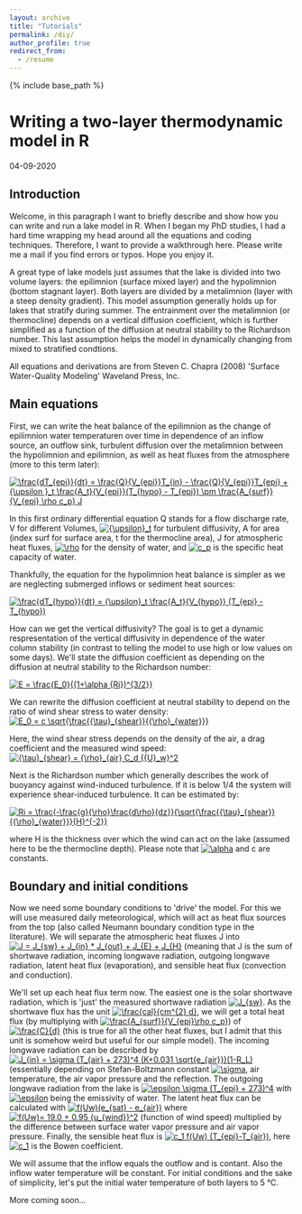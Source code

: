 ```yaml
---
layout: archive
title: "Tutorials"
permalink: /diy/
author_profile: true
redirect_from:
  - /resume
---
```


{% include base_path %}

# Writing a two-layer thermodynamic model in R
04-09-2020
## Introduction
Welcome, in this paragraph I want to briefly describe and show how you can write and run a lake model in R. When I began my PhD studies, I had a hard time wrapping my head around all the equations and coding techniques. Therefore, I want to provide a walkthrough here. Please write me a mail if you find errors or typos. Hope you enjoy it.

A great type of lake models just assumes that the lake is divided into two volume layers: the epilimnion (surface mixed layer) and the hypolimnion (bottom stagnant layer). Both layers are divided by a metalimnion (layer with a steep density gradient). This model assumption generally holds up for lakes that stratify during summer. The entrainment over the metalimnion (or thermocline) depends on a vertical diffusion coefficient, which is further simplified as a function of the diffusion at neutral stability to the Richardson number. This last assumption helps the model in dynamically changing from mixed to stratified condtions.

All equations and derivations are from Steven C. Chapra (2008) 'Surface Water-Quality Modeling' Waveland Press, Inc.

## Main equations
First, we can write the heat balance of the epilimnion as the change of epilimnion water temperaturen over time in dependence of an inflow source, an outflow sink, turbulent diffusion over the metalimnion between the hypolimnion and epilimnion, as well as heat fluxes from the atmosphere (more to this term later):

<a href="https://www.codecogs.com/eqnedit.php?latex=\frac{dT_{epi}}{dt}&space;=&space;\frac{Q}{V_{epi}}T_{in}&space;-&space;\frac{Q}{V_{epi}}T_{epi}&space;&plus;&space;{\upsilon&space;}_t&space;\frac{A_t}{V_{epi}}(T_{hypo}&space;-&space;T_{epi})&space;\pm&space;\frac{A_{surf}}{V_{epi}&space;\rho&space;c_p}&space;J" target="_blank"><img src="https://latex.codecogs.com/svg.latex?\frac{dT_{epi}}{dt}&space;=&space;\frac{Q}{V_{epi}}T_{in}&space;-&space;\frac{Q}{V_{epi}}T_{epi}&space;&plus;&space;{\upsilon&space;}_t&space;\frac{A_t}{V_{epi}}(T_{hypo}&space;-&space;T_{epi})&space;\pm&space;\frac{A_{surf}}{V_{epi}&space;\rho&space;c_p}&space;J" title="\frac{dT_{epi}}{dt} = \frac{Q}{V_{epi}}T_{in} - \frac{Q}{V_{epi}}T_{epi} + {\upsilon }_t \frac{A_t}{V_{epi}}(T_{hypo} - T_{epi}) \pm \frac{A_{surf}}{V_{epi} \rho c_p} J" /></a>

In this first ordinary differential equation Q stands for a flow discharge rate, V for different Volumes, <a href="https://www.codecogs.com/eqnedit.php?latex={\upsilon}_t" target="_blank"><img src="https://latex.codecogs.com/svg.latex?{\upsilon}_t" title="{\upsilon}_t" /></a> for turbulent diffusivity, A for area (index surf for surface area, t for the thermocline area), J for atmospheric heat fluxes, <a href="https://www.codecogs.com/eqnedit.php?latex=\rho" target="_blank"><img src="https://latex.codecogs.com/svg.latex?\rho" title="\rho" /></a> for the density of water, and <a href="https://www.codecogs.com/eqnedit.php?latex=c_p" target="_blank"><img src="https://latex.codecogs.com/svg.latex?c_p" title="c_p" /></a> is the specific heat capacity of water.

Thankfully, the equation for the hypolimnion heat balance is simpler as we are neglecting submerged inflows or sediment heat sources:

<a href="https://www.codecogs.com/eqnedit.php?latex=\frac{dT_{hypo}}{dt}&space;=&space;{\upsilon}_t&space;\frac{A_t}{V_{hypo}}&space;(T_{epi}&space;-&space;T_{hypo})" target="_blank"><img src="https://latex.codecogs.com/svg.latex?\frac{dT_{hypo}}{dt}&space;=&space;{\upsilon}_t&space;\frac{A_t}{V_{hypo}}&space;(T_{epi}&space;-&space;T_{hypo})" title="\frac{dT_{hypo}}{dt} = {\upsilon}_t \frac{A_t}{V_{hypo}} (T_{epi} - T_{hypo})" /></a>

How can we get the vertical diffusivity? The goal is to get a dynamic respresentation of the vertical diffusivity in dependence of the water column stability (in contrast to telling the model to use high or low values on some days). We'll state the diffusion coefficient as depending on the diffusion at neutral stability to the Richardson number: 

<a href="https://www.codecogs.com/eqnedit.php?latex=E&space;=&space;\frac{E_0}{(1&plus;\alpha&space;{R_i})^{3/2}}" target="_blank"><img src="https://latex.codecogs.com/svg.latex?E&space;=&space;\frac{E_0}{(1&plus;\alpha&space;{Ri})^{3/2}}" title="E = \frac{E_0}{(1+\alpha {Ri})^{3/2}}" /></a>

We can rewrite the diffusion coefficient at neutral stability to depend on the ratio of wind shear stress to water density:
<a href="https://www.codecogs.com/eqnedit.php?latex=E_0&space;=&space;c&space;\sqrt{\frac{{\tau}_{shear}}{{\rho}_{water}}}" target="_blank"><img src="https://latex.codecogs.com/svg.latex?E_0&space;=&space;c&space;\sqrt{\frac{{\tau}_{shear}}{{\rho}_{water}}}" title="E_0 = c \sqrt{\frac{{\tau}_{shear}}{{\rho}_{water}}}" /></a>

Here, the wind shear stress depends on the density of the air, a drag coefficient and the measured wind speed:
<a href="https://www.codecogs.com/eqnedit.php?latex={\tau}_{shear}&space;=&space;{\rho}_{air}&space;C_d&space;{{U}_w}^2" target="_blank"><img src="https://latex.codecogs.com/svg.latex?{\tau}_{shear}&space;=&space;{\rho}_{air}&space;C_d&space;{{U}_w}^2" title="{\tau}_{shear} = {\rho}_{air} C_d {{U}_w}^2" /></a>

Next is the Richardson number which generally describes the work of buoyancy against wind-induced turbulence. If it is below 1/4 the system will experience shear-induced turbulence. It can be estimated by:

<a href="https://www.codecogs.com/eqnedit.php?latex=Ri&space;=&space;\frac{-\frac{g}{\rho}\frac{d\rho}{dz}}{\sqrt{\frac{{\tau}_{shear}}{{\rho}_{water}}}{H}^{-2}}" target="_blank"><img src="https://latex.codecogs.com/svg.latex?Ri&space;=&space;\frac{-\frac{g}{\rho}\frac{d\rho}{dz}}{\sqrt{\frac{{\tau}_{shear}}{{\rho}_{water}}}{H}^{-2}}" title="Ri = \frac{-\frac{g}{\rho}\frac{d\rho}{dz}}{\sqrt{\frac{{\tau}_{shear}}{{\rho}_{water}}}{H}^{-2}}" /></a>

where H is the thickness over which the wind can act on the lake (assumed here to be the thermocline depth). Please note that <a href="https://www.codecogs.com/eqnedit.php?latex=\alpha" target="_blank"><img src="https://latex.codecogs.com/svg.latex?\alpha" title="\alpha" /></a> and c are constants.

## Boundary and initial conditions
Now we need some boundary conditions to 'drive' the model. For this we will use measured daily meteorological, which will act as heat flux sources from the top (also called Neumann boundary condition type in the literature). We will separate the atmospheric heat fluxes J into <a href="https://www.codecogs.com/eqnedit.php?latex=J&space;=&space;J_{sw}&space;&plus;&space;J_{in}&space;*&space;J_{out}&space;&plus;&space;J_{E}&space;&plus;&space;J_{H}" target="_blank"><img src="https://latex.codecogs.com/svg.latex?J&space;=&space;J_{sw}&space;&plus;&space;J_{in}&space;*&space;J_{out}&space;&plus;&space;J_{E}&space;&plus;&space;J_{H}" title="J = J_{sw} + J_{in} * J_{out} + J_{E} + J_{H}" /></a> (meaning that J is the sum of shortwave radiation, incoming longwave radiation, outgoing longwave radiation, latent heat flux (evaporation), and sensible heat flux (convection and conduction).

We'll set up each heat flux term now. The easiest one is the solar shortwave radiation, which is 'just' the measured shortwave radiation <a href="https://www.codecogs.com/eqnedit.php?latex=J_{sw}" target="_blank"><img src="https://latex.codecogs.com/svg.latex?J_{sw}" title="J_{sw}" /></a>. As the shortwave flux has the unit <a href="https://www.codecogs.com/eqnedit.php?latex=\frac{cal}{cm^{2}&space;d}" target="_blank"><img src="https://latex.codecogs.com/svg.latex?\frac{cal}{cm^{2}&space;d}" title="\frac{cal}{cm^{2} d}" /></a>, we will get a total heat flux (by multiplying with <a href="https://www.codecogs.com/eqnedit.php?latex=\frac{A_{surf}}{V_{epi}\rho&space;c_p}" target="_blank"><img src="https://latex.codecogs.com/svg.latex?\frac{A_{surf}}{V_{epi}\rho&space;c_p}" title="\frac{A_{surf}}{V_{epi}\rho c_p}" /></a>) of <a href="https://www.codecogs.com/eqnedit.php?latex=\frac{C}{d}" target="_blank"><img src="https://latex.codecogs.com/svg.latex?\frac{C}{d}" title="\frac{C}{d}" /></a> (this is true for all the other heat fluxes, but I admit that this unit is somehow weird but useful for our simple model). The incoming longwave radiation can be described by <a href="https://www.codecogs.com/eqnedit.php?latex=J_{in}&space;=&space;\sigma&space;(T_{air}&space;&plus;&space;273)^4&space;(K&plus;0.031&space;\sqrt{e_{air}})(1-R_L)" target="_blank"><img src="https://latex.codecogs.com/svg.latex?J_{in}&space;=&space;\sigma&space;(T_{air}&space;&plus;&space;273)^4&space;(K&plus;0.031&space;\sqrt{e_{air}})(1-R_L)" title="J_{in} = \sigma (T_{air} + 273)^4 (K+0.031 \sqrt{e_{air}})(1-R_L)" /></a> (essentially depending on Stefan-Boltzmann constant <a href="https://www.codecogs.com/eqnedit.php?latex=\sigma" target="_blank"><img src="https://latex.codecogs.com/svg.latex?\sigma" title="\sigma" /></a>, air temperature, the air vapor pressure and the reflection. The outgoing longwave radiation from the lake is <a href="https://www.codecogs.com/eqnedit.php?latex=\epsilon&space;\sigma&space;(T_{epi}&space;&plus;&space;273)^4" target="_blank"><img src="https://latex.codecogs.com/svg.latex?\epsilon&space;\sigma&space;(T_{epi}&space;&plus;&space;273)^4" title="\epsilon \sigma (T_{epi} + 273)^4" /></a> with <a href="https://www.codecogs.com/eqnedit.php?latex=\epsilon" target="_blank"><img src="https://latex.codecogs.com/svg.latex?\epsilon" title="\epsilon" /></a> being the emissivity of water. The latent heat flux can be calculated with <a href="https://www.codecogs.com/eqnedit.php?latex=f(Uw)(e_{sat}&space;-&space;e_{air})" target="_blank"><img src="https://latex.codecogs.com/svg.latex?f(Uw)(e_{sat}&space;-&space;e_{air})" title="f(Uw)(e_{sat} - e_{air})" /></a> where <a href="https://www.codecogs.com/eqnedit.php?latex=f(Uw)=&space;19.0&space;&plus;&space;0.95&space;{u_{wind}}^2" target="_blank"><img src="https://latex.codecogs.com/svg.latex?f(Uw)=&space;19.0&space;&plus;&space;0.95&space;{u_{wind}}^2" title="f(Uw)= 19.0 + 0.95 {u_{wind}}^2" /></a> (function of wind speed) multiplied by the difference between surface water vapor pressure and air vapor pressure. Finally, the sensible heat flux is <a href="https://www.codecogs.com/eqnedit.php?latex=c_1&space;f(Uw)&space;(T_{epi}-T_{air})" target="_blank"><img src="https://latex.codecogs.com/svg.latex?c_1&space;f(Uw)&space;(T_{epi}-T_{air})" title="c_1 f(Uw) (T_{epi}-T_{air})" /></a>, here <a href="https://www.codecogs.com/eqnedit.php?latex=c_1" target="_blank"><img src="https://latex.codecogs.com/svg.latex?c_1" title="c_1" /></a> is the Bowen coefficient. 

We will assume that the inflow equals the outflow and is contant. Also the inflow water temperature will be constant.
For initial conditions and the sake of simplicity, let's put the initial water temperature of both layers to 5 °C.

More coming soon...
